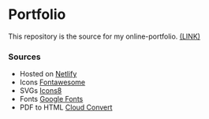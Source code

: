 # Portfolio

This repository is the source for my online-portfolio.
[(LINK)](https://matejbursik.netlify.app)

### Sources

- Hosted on [Netlify](https://www.netlify.com/)
- Icons [Fontawesome](https://fontawesome.com/search?o=r&m=free)
- SVGs [Icons8](https://icons8.com/icons/)
- Fonts [Google Fonts](https://fonts.google.com/)
- PDF to HTML [Cloud Convert](https://cloudconvert.com/)
